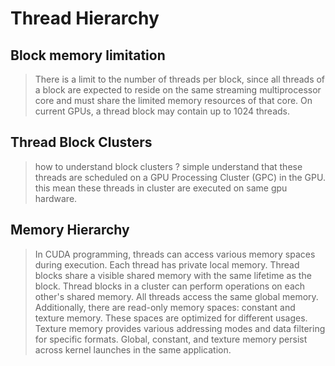 # Thread Hierarchy

## Block memory limitation

> There is a limit to the number of threads per block, since all threads of a block are expected to reside on the same streaming multiprocessor core and must share the limited memory resources of that core. On current GPUs, a thread block may contain up to 1024 threads. 




## Thread Block Clusters
> how to understand block clusters ? simple understand that these threads are scheduled on a GPU Processing Cluster (GPC) in the GPU. this mean these threads in cluster are executed on same gpu hardware.


## Memory Hierarchy

> In CUDA programming, threads can access various memory spaces during execution. Each thread has private local memory. Thread blocks share a visible shared memory with the same lifetime as the block. Thread blocks in a cluster can perform operations on each other's shared memory. All threads access the same global memory. Additionally, there are read-only memory spaces: constant and texture memory. These spaces are optimized for different usages. Texture memory provides various addressing modes and data filtering for specific formats. Global, constant, and texture memory persist across kernel launches in the same application.






